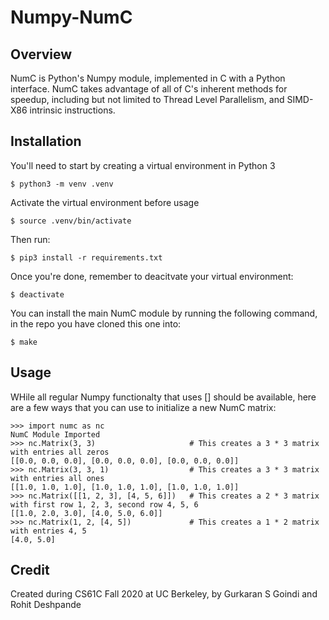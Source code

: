 # Numpy-NumC

## Overview

NumC is Python's Numpy module, implemented in C with a Python interface. NumC takes advantage of all of C's inherent methods for speedup, including but not limited to Thread Level Parallelism, and SIMD-X86 intrinsic instructions.

## Installation

You'll need to start by creating a virtual environment in Python 3
```
$ python3 -m venv .venv
```
Activate the virtual environment before usage
```
$ source .venv/bin/activate
```
Then run:
```
$ pip3 install -r requirements.txt
```
Once you're done, remember to deacitvate your virtual environment:
```
$ deactivate
```
You can install the main NumC module by running the following command, in the repo you have cloned this one into:
```
$ make
```

## Usage

WHile all regular Numpy functionalty that uses [] should be available, here are a few ways that you can use to initialize a new NumC matrix:
```
>>> import numc as nc
NumC Module Imported
>>> nc.Matrix(3, 3) 					# This creates a 3 * 3 matrix with entries all zeros
[[0.0, 0.0, 0.0], [0.0, 0.0, 0.0], [0.0, 0.0, 0.0]]
>>> nc.Matrix(3, 3, 1) 					# This creates a 3 * 3 matrix with entries all ones
[[1.0, 1.0, 1.0], [1.0, 1.0, 1.0], [1.0, 1.0, 1.0]]
>>> nc.Matrix([[1, 2, 3], [4, 5, 6]]) 	# This creates a 2 * 3 matrix with first row 1, 2, 3, second row 4, 5, 6
[[1.0, 2.0, 3.0], [4.0, 5.0, 6.0]]
>>> nc.Matrix(1, 2, [4, 5]) 			# This creates a 1 * 2 matrix with entries 4, 5
[4.0, 5.0]
``` 

## Credit

Created during CS61C Fall 2020 at UC Berkeley, by Gurkaran S Goindi and Rohit Deshpande